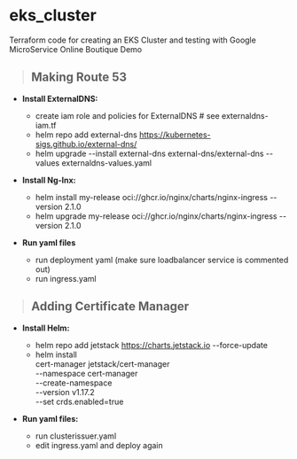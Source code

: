 # eks_cluster

Terraform code for creating an EKS Cluster and testing with Google MicroService Online Boutique Demo

> ## Making Route 53

- **Install ExternalDNS:**

  - create iam role and policies for ExternalDNS # see externaldns-iam.tf
  - helm repo add external-dns https://kubernetes-sigs.github.io/external-dns/
  - helm upgrade --install external-dns external-dns/external-dns --values externaldns-values.yaml

- **Install Ng-Inx:**

  - helm install my-release oci://ghcr.io/nginx/charts/nginx-ingress --version 2.1.0
  - helm upgrade my-release oci://ghcr.io/nginx/charts/nginx-ingress --version 2.1.0

- **Run yaml files**
  - run deployment yaml (make sure loadbalancer service is commented out)
  - run ingress.yaml

> ## Adding Certificate Manager

- **Install Helm:**

  - helm repo add jetstack https://charts.jetstack.io --force-update
  - helm install \
    cert-manager jetstack/cert-manager \
    --namespace cert-manager \
    --create-namespace \
    --version v1.17.2 \
    --set crds.enabled=true

- **Run yaml files:**
  - run clusterissuer.yaml
  - edit ingress.yaml and deploy again
